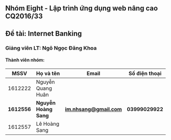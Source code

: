 ## Nhóm Eight - Lập trình ứng dụng web nâng cao CQ2016/33 
## Đề tài: Internet Banking
### Giảng viên LT: Ngô Ngọc Đăng Khoa
#### Thành viên nhóm:
| MSSV | Họ và tên | Email | Số điện thoại |
|--- | --- | --- | --- |
| 1612222 | Nguyễn Quang Huân |  |  |
| **1612556** | **Nguyễn Hoàng Sang** | **im.nhsang@gmail.com** | **03999029922** |
| 1612557 | Lê Hoàng Sang |  |  |
